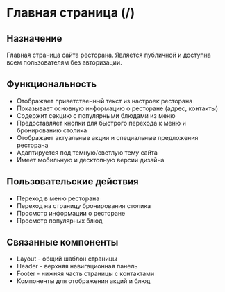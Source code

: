 # Главная страница (/)

## Назначение
Главная страница сайта ресторана. Является публичной и доступна всем пользователям без авторизации.

## Функциональность
- Отображает приветственный текст из настроек ресторана
- Показывает основную информацию о ресторане (адрес, контакты)
- Содержит секцию с популярными блюдами из меню
- Предоставляет кнопки для быстрого перехода к меню и бронированию столика
- Отображает актуальные акции и специальные предложения ресторана
- Адаптируется под темную/светлую тему сайта
- Имеет мобильную и десктопную версии дизайна

## Пользовательские действия
- Переход в меню ресторана
- Переход на страницу бронирования столика
- Просмотр информации о ресторане
- Просмотр популярных блюд

## Связанные компоненты
- Layout - общий шаблон страницы
- Header - верхняя навигационная панель
- Footer - нижняя часть страницы с контактами
- Компоненты для отображения акций и блюд 